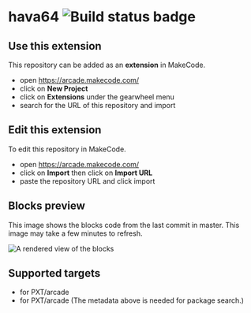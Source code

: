 # hava64 ![Build status badge](https://github.com/frankschmidtdds/hava64/workflows/MakeCode/badge.svg)



## Use this extension

This repository can be added as an **extension** in MakeCode.

* open https://arcade.makecode.com/
* click on **New Project**
* click on **Extensions** under the gearwheel menu
* search for the URL of this repository and import

## Edit this extension

To edit this repository in MakeCode.

* open https://arcade.makecode.com/
* click on **Import** then click on **Import URL**
* paste the repository URL and click import

## Blocks preview

This image shows the blocks code from the last commit in master.
This image may take a few minutes to refresh.

![A rendered view of the blocks](https://github.com/frankschmidtdds/hava64/raw/master/.makecode/blocks.png)

## Supported targets

* for PXT/arcade
* for PXT/arcade
(The metadata above is needed for package search.)

